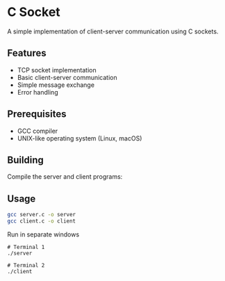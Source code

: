 # C Socket

A simple implementation of client-server communication using C sockets.

## Features

- TCP socket implementation
- Basic client-server communication
- Simple message exchange
- Error handling

## Prerequisites

- GCC compiler
- UNIX-like operating system (Linux, macOS)

## Building

Compile the server and client programs:

## Usage
```sh
gcc server.c -o server
gcc client.c -o client
```
Run in separate windows
```
# Terminal 1
./server

# Terminal 2
./client
```
